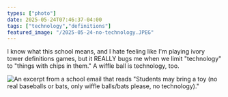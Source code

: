 ```yaml
---
types: ["photo"]
date: 2025-05-24T07:46:37-04:00
tags: ["technology","definitions"]
featured_image: "/2025-05-24-no-technology.JPEG"
---
```

I know what this school means, and I hate feeling like I'm playing ivory tower definitions games, but it REALLY bugs me when we limit "technology" to "things with chips in them." A wiffle ball is technology, too.

![An excerpt from a school email that reads "Students may bring a toy (no real baseballs or bats, only wiffle balls/bats please, no technology)."](/2025-05-24-no-technology.JPEG)